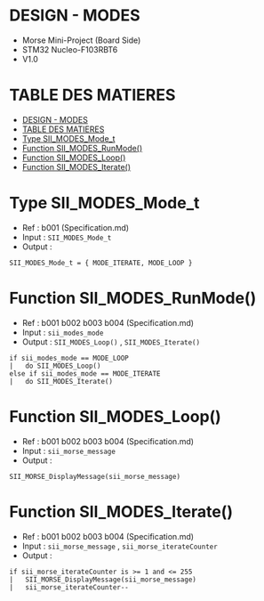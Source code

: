 # DESIGN - MODES

- Morse  Mini-Project (Board Side)
- STM32 Nucleo-F103RBT6
- V1.0

# TABLE DES MATIERES
- [DESIGN - MODES](#design---modes)
- [TABLE DES MATIERES](#table-des-matieres)
- [Type SII\_MODES\_Mode\_t](#type-sii_modes_mode_t)
- [Function SII\_MODES\_RunMode()](#function-sii_modes_runmode)
- [Function SII\_MODES\_Loop()](#function-sii_modes_loop)
- [Function SII\_MODES\_Iterate()](#function-sii_modes_iterate)


# Type SII_MODES_Mode_t

- Ref : b001 (Specification.md)
- Input : `SII_MODES_Mode_t`
- Output :

```
SII_MODES_Mode_t = { MODE_ITERATE, MODE_LOOP }
```

# Function SII_MODES_RunMode()

- Ref : b001 b002 b003 b004 (Specification.md)
- Input : `sii_modes_mode`
- Output : `SII_MODES_Loop()` , `SII_MODES_Iterate()`

```
if sii_modes_mode == MODE_LOOP
|   do SII_MODES_Loop()
else if sii_modes_mode == MODE_ITERATE
|   do SII_MODES_Iterate()
```

# Function SII_MODES_Loop()

- Ref : b001 b002 b003 b004 (Specification.md)
- Input : `sii_morse_message`
- Output :

```
SII_MORSE_DisplayMessage(sii_morse_message)
```

# Function SII_MODES_Iterate()

- Ref : b001 b002 b003 b004 (Specification.md)
- Input : `sii_morse_message` , `sii_morse_iterateCounter`
- Output :

```
if sii_morse_iterateCounter is >= 1 and <= 255
|   SII_MORSE_DisplayMessage(sii_morse_message)
|   sii_morse_iterateCounter--
```
